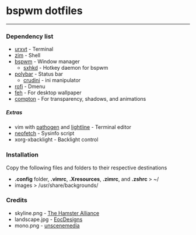 # bspwm dotfiles
---
### Dependency list
- [urxvt](https://wiki.archlinux.org/index.php/rxvt-unicode) - Terminal
- [zim](https://github.com/eriner/zim) - Shell
- [bspwm](https://github.com/baskerville/bspwm) - Window manager
    - [sxhkd](https://github.com/baskerville/sxhkd) - Hotkey daemon for bspwm
- [polybar](https://github.com/jaagr/polybar) - Status bar
    - [crudini](https://github.com/baskerville/sxhkd) - ini manipulator
- [rofi](https://github.com/DaveDavenport/rofi) - Dmenu
- [feh](https://github.com/derf/feh) - For desktop wallpaper
- [compton](https://github.com/chjj/compton) - For transparency, shadows, and animations

##### Extras
- vim with [pathogen](https://github.com/tpope/vim-pathogen) and [lightline](https://github.com/itchyny/lightline.vim) - Terminal editor
- [neofetch](https://github.com/dylanaraps/neofetch) - Sysinfo script
- xorg-xbacklight - Backlight control

### Installation
Copy the following files and folders to their respective destinations
- **.config** folder, **.vimrc**, **.Xresources**, **.zimrc**, and **.zshrc** > ~/
- images > /usr/share/backgrounds/

### Credits
- skyline.png - [The Hamster Alliance](http://www.hamsteralliance.com/)
- landscape.jpg - [EocDesigns](http://eocdesigns.deviantart.com/art/Flat-Landscape-554894483)
- mono.png - [unscenemedia](http://unscenemedia.deviantart.com/art/Low-Poly-Dual-Screen-Wallpaper-580474565)
